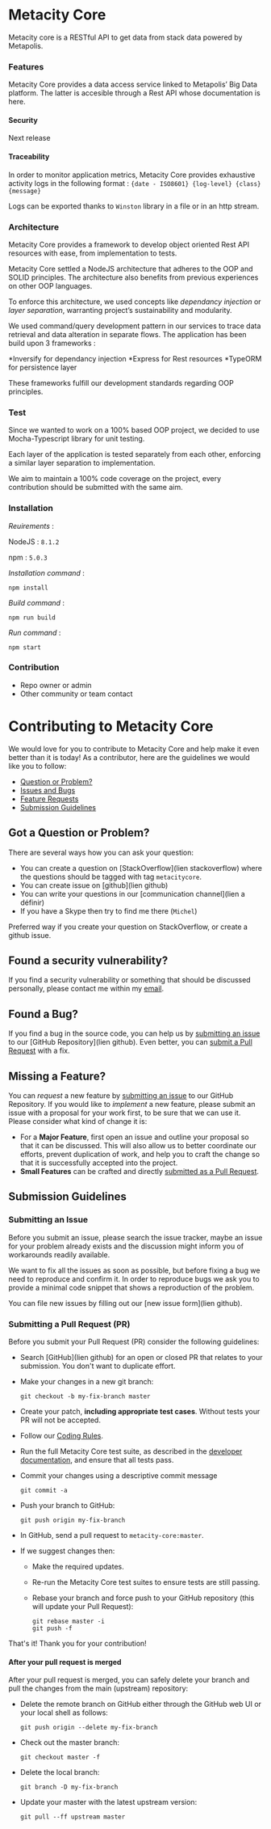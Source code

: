 # Metacity Core #

Metacity core is a RESTful API to get data from stack data powered by Metapolis. 

### Features ###

Metacity Core provides a data access service linked to Metapolis’ Big Data platform. The latter is accesible through a Rest API whose documentation is here.


#### Security ####

Next release

#### Traceability ####

In order to monitor application metrics, Metacity Core provides exhaustive activity logs in the following format :
``` {date - ISO8601} {log-level} {class} {message} ```

Logs can be exported thanks to ```Winston``` library in a file or in an http stream.

### Architecture ###

Metacity Core provides a framework to develop object oriented Rest API resources with ease, from implementation to tests.

Metacity Core settled a NodeJS architecture that adheres to the OOP and SOLID principles. The architecture also benefits from previous experiences on other OOP languages.

To enforce this architecture, we used concepts like *dependancy injection* or *layer separation*, warranting project’s sustainability and modularity.

We used command/query development pattern in our services to trace data retrieval and data alteration in separate flows.
The application has been build upon 3 frameworks :

*Inversify for dependancy injection
*Express for Rest resources
*TypeORM for persistence layer

These frameworks fulfill our development standards regarding OOP principles.

### Test ###

Since we wanted to work on a 100% based OOP project, we decided to use Mocha-Typescript library for unit testing.

Each layer of the application is tested separately from each other, enforcing a similar layer separation to implementation.

We aim to maintain a 100% code coverage on the project, every contribution should be submitted with the same aim.

### Installation ###

*Reuirements* :

NodeJS : ```8.1.2```

npm : ```5.0.3```

*Installation command* :

```npm install ```

*Build command* : 

```npm run build```

*Run command* :

```npm start```


#### 

### Contribution ###

* Repo owner or admin
* Other community or team contact

# Contributing to Metacity Core

We would love for you to contribute to Metacity Core and help make it even better than it is today! 
As a contributor, here are the guidelines we would like you to follow:

 - [Question or Problem?](#question)
 - [Issues and Bugs](#issue)
 - [Feature Requests](#feature)
 - [Submission Guidelines](#submit)

## <a name="question"></a> Got a Question or Problem?

There are several ways how you can ask your question:

* You can create a question on [StackOverflow](lien stackoverflow) where the questions should be tagged with tag `metacitycore`.
* You can create issue on [github](lien github)
* You can write your questions in our [communication channel](lien a définir)
* If you have a Skype then try to find me there (`Michel`)

Preferred way if you create your question on StackOverflow, or create a github issue.

## <a name="issue"></a> Found a security vulnerability?

If you find a security vulnerability or something that should be discussed personally, 
please contact me within my [email](lien).

## <a name="issue"></a> Found a Bug?

If you find a bug in the source code, you can help us by [submitting an issue](#submit-issue) to our 
[GitHub Repository](lien github). 
Even better, you can [submit a Pull Request](#submit-pr) with a fix.

## <a name="feature"></a> Missing a Feature?

You can *request* a new feature by [submitting an issue](#submit-issue) to our GitHub
Repository. If you would like to *implement* a new feature, please submit an issue with
a proposal for your work first, to be sure that we can use it.
Please consider what kind of change it is:

* For a **Major Feature**, first open an issue and outline your proposal so that it can be
discussed. This will also allow us to better coordinate our efforts, prevent duplication of work,
and help you to craft the change so that it is successfully accepted into the project.
* **Small Features** can be crafted and directly [submitted as a Pull Request](#submit-pr).

## <a name="submit"></a> Submission Guidelines

### <a name="submit-issue"></a> Submitting an Issue

Before you submit an issue, please search the issue tracker, 
maybe an issue for your problem already exists and the discussion might inform you of workarounds readily available.

We want to fix all the issues as soon as possible, but before fixing a bug we need to reproduce and confirm it.
 In order to reproduce bugs we ask you to provide a minimal code snippet that shows a reproduction of the problem. 

You can file new issues by filling out our [new issue form](lien github).

### <a name="submit-pr"></a> Submitting a Pull Request (PR)
Before you submit your Pull Request (PR) consider the following guidelines:

* Search [GitHub](lien github) for an open or closed PR
  that relates to your submission. You don't want to duplicate effort.
* Make your changes in a new git branch:

     ```shell
     git checkout -b my-fix-branch master
     ```

* Create your patch, **including appropriate test cases**. Without tests your PR will not be accepted.
* Follow our [Coding Rules](#rules).
* Run the full Metacity Core test suite, as described in the [developer documentation](DEVELOPER.md), and ensure that all tests pass.
* Commit your changes using a descriptive commit message

     ```shell
     git commit -a
     ```

* Push your branch to GitHub:

    ```shell
    git push origin my-fix-branch
    ```

* In GitHub, send a pull request to `metacity-core:master`.
* If we suggest changes then:
  * Make the required updates.
  * Re-run the Metacity Core test suites to ensure tests are still passing.
  * Rebase your branch and force push to your GitHub repository (this will update your Pull Request):

    ```shell
    git rebase master -i
    git push -f
    ```

That's it! Thank you for your contribution!

#### After your pull request is merged

After your pull request is merged, you can safely delete your branch and pull the changes
from the main (upstream) repository:

* Delete the remote branch on GitHub either through the GitHub web UI or your local shell as follows:

    ```shell
    git push origin --delete my-fix-branch
    ```

* Check out the master branch:

    ```shell
    git checkout master -f
    ```

* Delete the local branch:

    ```shell
    git branch -D my-fix-branch
    ```

* Update your master with the latest upstream version:

    ```shell
    git pull --ff upstream master
    ```